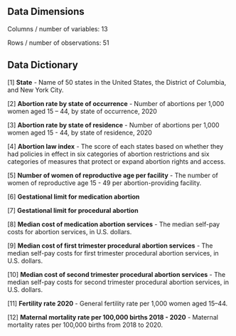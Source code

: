 
## Data Dimensions

 Columns / number of variables: 13
 
 Rows / number of observations: 51
 
## Data Dictionary

 [1] **State** - Name of 50 states in the United States, the District of Columbia, and New York City.
 
 [2] **Abortion rate by state of occurrence** - Number of abortions per 1,000 women aged 15 – 44, by state of occurrence, 2020
 
 [3] **Abortion rate by state of residence** - Number of abortions per 1,000 women aged 15 - 44, by state of residence, 2020       
 
 [4] **Abortion law index** - The score of each states based on whether they had policies in effect in six categories of abortion restrictions and six categories of measures that protect or expand abortion rights and access.  
 
 [5] **Number of women of reproductive age per facility** - The number of women of reproductive age 15 - 49 per abortion-providing facility.
 
 [6] **Gestational limit for medication abortion**
 
 [7] **Gestational limit for procedural abortion**
 
 [8] **Median cost of medication abortion services** - The median self-pay costs for abortion services, in U.S. dollars.
 
 [9] **Median cost of first trimester procedural abortion services** - The median self-pay costs for first trimester procedural abortion services, in U.S. dollars.
 
[10] **Median cost of second trimester procedural abortion services** - The median self-pay costs for second trimester procedural abortion services, in U.S. dollars.

[11] **Fertility rate 2020** - General fertility rate per 1,000 women aged 15–44. 

[12] **Maternal mortality rate per 100,000 births 2018 - 2020** - Maternal mortality rates per 100,000 births from 2018 to 2020.
